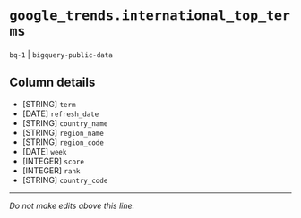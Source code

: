 # `google_trends.international_top_terms`
`bq-1` | `bigquery-public-data`

## Column details
* [STRING]    `term`
* [DATE]      `refresh_date`
* [STRING]    `country_name`
* [STRING]    `region_name`
* [STRING]    `region_code`
* [DATE]      `week`
* [INTEGER]   `score`
* [INTEGER]   `rank`
* [STRING]    `country_code`

-------------------------------------------------------------------------------
*Do not make edits above this line.*
